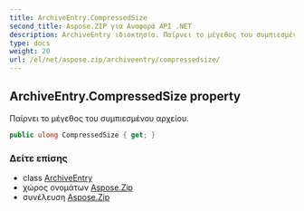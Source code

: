 ```yaml
---
title: ArchiveEntry.CompressedSize
second_title: Aspose.ZIP για Αναφορά API .NET
description: ArchiveEntry ιδιοκτησία. Παίρνει το μέγεθος του συμπιεσμένου αρχείου.
type: docs
weight: 20
url: /el/net/aspose.zip/archiveentry/compressedsize/
---
```

## ArchiveEntry.CompressedSize property

Παίρνει το μέγεθος του συμπιεσμένου αρχείου.

```csharp
public ulong CompressedSize { get; }
```

### Δείτε επίσης

* class [ArchiveEntry](../)
* χώρος ονομάτων [Aspose.Zip](../../archiveentry/)
* συνέλευση [Aspose.Zip](../../../)


